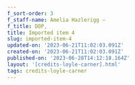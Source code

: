 ```yaml
---
f_sort-order: 3
f_staff-name: Amelia Hazlerigg –
f_title: DOP,
title: Imported item 4
slug: imported-item-4
updated-on: '2023-06-21T11:02:03.091Z'
created-on: '2023-06-21T11:02:03.091Z'
published-on: '2023-06-28T14:12:18.164Z'
layout: '[credits-loyle-carner].html'
tags: credits-loyle-carner
---
```



